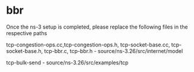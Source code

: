 # bbr


Once the ns-3 setup is completed, please replace the following files in the respective paths

tcp-congestion-ops.cc,tcp-congestion-ops.h, tcp-socket-base.cc, tcp-socket-base.h, tcp-bbr.c, tcp-bbr.h - source/ns-3.26/src/internet/model

tcp-bulk-send - source/ns-3.26/src/examples/tcp
